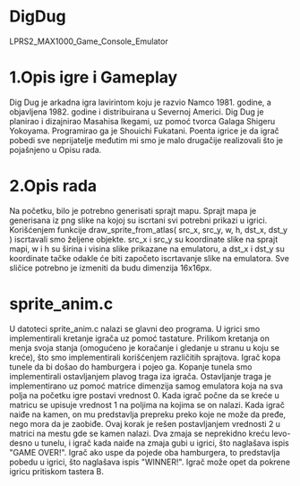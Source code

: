 # DigDug
LPRS2_MAX1000_Game_Console_Emulator

# 1.Opis igre i Gameplay
Dig Dug je arkadna igra lavirintom koju je razvio Namco 1981. godine, a objavljena 1982. godine i distribuirana u Severnoj Americi. Dig Dug je planirao i dizajnirao Masahisa Ikegami, uz pomoć tvorca Galaga Shigeru Yokoyama. Programirao ga je Shouichi Fukatani. 
Poenta igrice je da igrač pobedi sve neprijatelje međutim mi smo je malo drugačije realizovali što je pojašnjeno u Opisu rada.

# 2.Opis rada
Na početku, bilo je potrebno generisati sprajt mapu. Sprajt mapa je generisana iz png slike na kojoj su iscrtani svi potrebni prikazi u igrici. Korišćenjem funkcije draw_sprite_from_atlas( src_x, src_y, w, h, dst_x, dst_y )  iscrtavali smo željene objekte. src_x i src_y su koordinate slike na sprajt mapi, w i h su širina i visina slike prikazane na emulatoru, a dst_x i dst_y su koordinate tačke odakle će biti započeto iscrtavanje slike na emulatora. Sve sličice  potrebno je izmeniti da budu dimenzija 16x16px.
	
# sprite_anim.c
U datoteci sprite_anim.c nalazi se glavni deo programa. 
U igrici smo implementirali kretanje igrača uz pomoć tastature. Prilikom kretanja on menja svoja stanja (omogućeno je koračanje i gledanje u stranu u koju se kreće), što smo implementirali korišćenjem različitih sprajtova.
Igrač kopa tunele da bi došao do hamburgera i pojeo ga. Kopanje tunela smo implementirali ostavljanjem plavog traga iza igrača. Ostavljanje traga je implementirano uz pomoć matrice dimenzija samog emulatora koja na sva polja na početku igre postavi vrednost 0. Kada igrač počne da se kreće u matricu se upisuje vrednost 1 na poljima na kojima se on nalazi. 
Kada igrač naiđe na kamen, on mu predstavlja prepreku preko koje ne može da pređe, nego mora da je zaobiđe. Ovaj korak je rešen postavljanjem vrednosti 2 u matrici na mestu gde se kamen nalazi.
Dva zmaja se neprekidno kreću levo-desno u tunelu, i igrač kada naiđe na zmaja gubi u igrici, što naglašava ispis "GAME OVER!".
Igrač ako uspe da pojede oba hamburgera, to predstavlja pobedu u igrici, što naglašava ispis "WINNER!".
Igrač može opet da pokrene igricu pritiskom tastera B.
